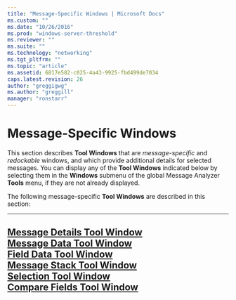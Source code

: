 ```yaml
---
title: "Message-Specific Windows | Microsoft Docs"
ms.custom: ""
ms.date: "10/26/2016"
ms.prod: "windows-server-threshold"
ms.reviewer: ""
ms.suite: ""
ms.technology: "networking"
ms.tgt_pltfrm: ""
ms.topic: "article"
ms.assetid: 6817e582-c025-4a43-9925-fbd499de7034
caps.latest.revision: 26
author: "greggigwg"
ms.author: "greggill"
manager: "ronstarr"
---
```

# Message-Specific Windows
This section describes **Tool Windows** that are *message-specific* and *redockable* windows, and which provide additional details for selected messages. You can display any of the **Tool Windows** indicated below by selecting them in the **Windows** submenu of the global Message Analyzer **Tools** menu, if they are not already displayed.  
  
 The following message-specific **Tool Windows** are described in this section:  
  
---  
  
 [Message Details Tool Window](message-details-tool-window.md)   
 [Message Data Tool Window](message-data-tool-window.md)   
 [Field Data Tool Window](field-data-tool-window.md)   
 [Message Stack Tool Window](message-stack-tool-window.md)   
 [Selection Tool Window](selection-tool-window.md)   
 [Compare Fields Tool Window](compare-fields-tool-window.md)   
---